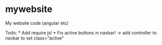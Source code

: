 # mywebsite
My website code (angular etc)


Todo:
	* Add require js!
	* Fix active buttons in navbar! -> add controller to navbar to set class="active"
